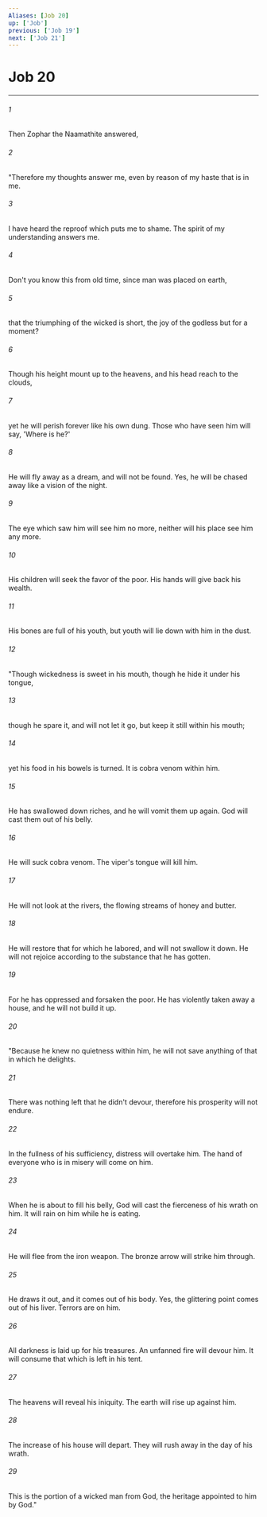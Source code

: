 ```yaml
---
Aliases: [Job 20]
up: ['Job']
previous: ['Job 19']
next: ['Job 21']
---
```

# Job 20
***





###### 1 

Then Zophar the Naamathite answered, 



###### 2 

"Therefore my thoughts answer me, even by reason of my haste that is in me. 



###### 3 

I have heard the reproof which puts me to shame. The spirit of my understanding answers me. 



###### 4 

Don't you know this from old time, since man was placed on earth, 



###### 5 

that the triumphing of the wicked is short, the joy of the godless but for a moment? 



###### 6 

Though his height mount up to the heavens, and his head reach to the clouds, 



###### 7 

yet he will perish forever like his own dung. Those who have seen him will say, 'Where is he?' 



###### 8 

He will fly away as a dream, and will not be found. Yes, he will be chased away like a vision of the night. 



###### 9 

The eye which saw him will see him no more, neither will his place see him any more. 



###### 10 

His children will seek the favor of the poor. His hands will give back his wealth. 



###### 11 

His bones are full of his youth, but youth will lie down with him in the dust. 



###### 12 

"Though wickedness is sweet in his mouth, though he hide it under his tongue, 



###### 13 

though he spare it, and will not let it go, but keep it still within his mouth; 



###### 14 

yet his food in his bowels is turned. It is cobra venom within him. 



###### 15 

He has swallowed down riches, and he will vomit them up again. God will cast them out of his belly. 



###### 16 

He will suck cobra venom. The viper's tongue will kill him. 



###### 17 

He will not look at the rivers, the flowing streams of honey and butter. 



###### 18 

He will restore that for which he labored, and will not swallow it down. He will not rejoice according to the substance that he has gotten. 



###### 19 

For he has oppressed and forsaken the poor. He has violently taken away a house, and he will not build it up. 



###### 20 

"Because he knew no quietness within him, he will not save anything of that in which he delights. 



###### 21 

There was nothing left that he didn't devour, therefore his prosperity will not endure. 



###### 22 

In the fullness of his sufficiency, distress will overtake him. The hand of everyone who is in misery will come on him. 



###### 23 

When he is about to fill his belly, God will cast the fierceness of his wrath on him. It will rain on him while he is eating. 



###### 24 

He will flee from the iron weapon. The bronze arrow will strike him through. 



###### 25 

He draws it out, and it comes out of his body. Yes, the glittering point comes out of his liver. Terrors are on him. 



###### 26 

All darkness is laid up for his treasures. An unfanned fire will devour him. It will consume that which is left in his tent. 



###### 27 

The heavens will reveal his iniquity. The earth will rise up against him. 



###### 28 

The increase of his house will depart. They will rush away in the day of his wrath. 



###### 29 

This is the portion of a wicked man from God, the heritage appointed to him by God."
